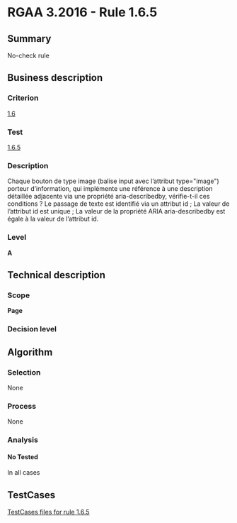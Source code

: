 # RGAA 3.2016 - Rule 1.6.5

## Summary
No-check rule


## Business description

### Criterion
[1.6](http://references.modernisation.gouv.fr/rgaa-accessibilite/criteres.html#crit-1-6)

### Test
[1.6.5](http://references.modernisation.gouv.fr/rgaa-accessibilite/criteres.html#test-1-6-5)

### Description
Chaque bouton de type image (balise input avec l’attribut type="image") porteur d’information, qui implémente une référence à une description détaillée adjacente via une propriété aria-describedby, vérifie-t-il ces conditions ? Le passage de texte est identifié via un attribut id ; La valeur de l’attribut id est unique ; La valeur de la propriété ARIA aria-describedby est égale à la valeur de l’attribut id.

### Level
**A**


## Technical description

### Scope
**Page**

### Decision level


## Algorithm

### Selection
None

### Process
None

### Analysis

#### No Tested
In all cases


##  TestCases

[TestCases files for rule 1.6.5](https://github.com/Asqatasun/Asqatasun/tree/RGAA_3.2016/rules/rules-rgaa3.2016/src/test/resources/testcases/rgaa32016/Rgaa32016Rule010605/)


